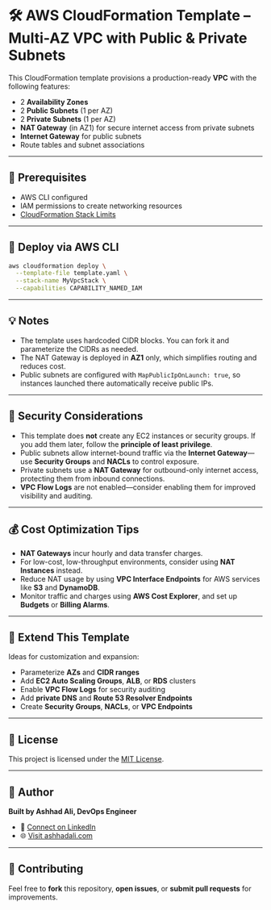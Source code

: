 # 🛠️ AWS CloudFormation Template – Multi-AZ VPC with Public & Private Subnets

This CloudFormation template provisions a production-ready **VPC** with the following features:

- 2 **Availability Zones**
- 2 **Public Subnets** (1 per AZ)
- 2 **Private Subnets** (1 per AZ)
- **NAT Gateway** (in AZ1) for secure internet access from private subnets
- **Internet Gateway** for public subnets
- Route tables and subnet associations

---

## 📌 Prerequisites

- AWS CLI configured
- IAM permissions to create networking resources
- [CloudFormation Stack Limits](https://docs.aws.amazon.com/AWSCloudFormation/latest/UserGuide/cloudformation-limits.html)

---

## 🚀 Deploy via AWS CLI

```bash
aws cloudformation deploy \
  --template-file template.yaml \
  --stack-name MyVpcStack \
  --capabilities CAPABILITY_NAMED_IAM
```

---

## 💡 Notes

- The template uses hardcoded CIDR blocks. You can fork it and parameterize the CIDRs as needed.
- The NAT Gateway is deployed in **AZ1** only, which simplifies routing and reduces cost.
- Public subnets are configured with `MapPublicIpOnLaunch: true`, so instances launched there automatically receive public IPs.

---

## 🔐 Security Considerations

- This template does **not** create any EC2 instances or security groups. If you add them later, follow the **principle of least privilege**.
- Public subnets allow internet-bound traffic via the **Internet Gateway**—use **Security Groups** and **NACLs** to control exposure.
- Private subnets use a **NAT Gateway** for outbound-only internet access, protecting them from inbound connections.
- **VPC Flow Logs** are not enabled—consider enabling them for improved visibility and auditing.

---

## 💰 Cost Optimization Tips

- **NAT Gateways** incur hourly and data transfer charges.
- For low-cost, low-throughput environments, consider using **NAT Instances** instead.
- Reduce NAT usage by using **VPC Interface Endpoints** for AWS services like **S3** and **DynamoDB**.
- Monitor traffic and charges using **AWS Cost Explorer**, and set up **Budgets** or **Billing Alarms**.

---

## 🧩 Extend This Template

Ideas for customization and expansion:

- Parameterize **AZs** and **CIDR ranges**
- Add **EC2 Auto Scaling Groups**, **ALB**, or **RDS** clusters
- Enable **VPC Flow Logs** for security auditing
- Add **private DNS** and **Route 53 Resolver Endpoints**
- Create **Security Groups**, **NACLs**, or **VPC Endpoints**

---

## 📜 License

This project is licensed under the [MIT License](LICENSE).

---

## 🙋 Author

**Built by Ashhad Ali, DevOps Engineer**

- 📩 [Connect on LinkedIn](https://linkedin.com/in/ashhadali1)
- 🌐 [Visit ashhadali.com](https://ashhadali.com)

---

## 🤝 Contributing

Feel free to **fork** this repository, **open issues**, or **submit pull requests** for improvements.
